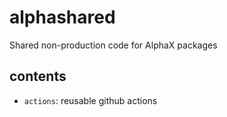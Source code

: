 # alphashared
Shared non-production code for AlphaX packages

## contents
- `actions`: reusable github actions
